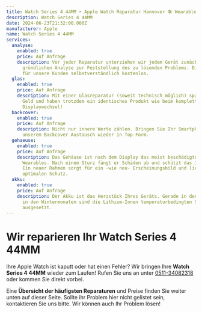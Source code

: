 ```yaml
---
title: Watch Series 4 44MM ‣ Apple Watch Reparatur Hannover 🛠️ Wearables Werkstatt
description: Watch Series 4 44MM
date: 2024-06-23T21:32:00.000Z
manufacturer: Apple
name: Watch Series 4 44MM
services:
  analyse:
    enabled: true
    price: Auf Anfrage
    description: Vor jeder Reparatur unterziehen wir jedem Gerät zunächst einer
      gründlichen Analyse zur Feststellung des zu lösenden Problems. Diese ist
      für unsere Kunden selbstverständlich kostenlos.
  glas:
    enabled: true
    price: Auf Anfrage
    description: Mit einer Glasreparatur (soweit technisch möglich) sparen sie viel
      Geld und haben trotzdem ein identisches Produkt wie beim kompletten
      Displaywechsel!
  backcover:
    enabled: true
    price: Auf Anfrage
    description: Nicht nur innere Werte zählen. Bringen Sie Ihr Smartphone mit
      unserem Backcover Austausch wieder in Top-Form.
  gehaeuse:
    enabled: true
    price: Auf Anfrage
    description: Das Gehäuse ist nach dem Display das meist beschädigte Teil eines
      Wearables. Nach einem Sturz fängt er Schäden ab und schützt das Innere.
      Ein neuer Rahmen sorgt für ein -wie neu- Erscheinungsbild und liefert
      optimalen Schutz.
  akku:
    enabled: true
    price: Auf Anfrage
    description: Der Akku ist das Herzstück Ihres Geräts. Gerade in den Sommer- und
      in den Wintermonaten sind die Lithium-Ionen temperaturbedingten Strapazen
      ausgesetzt.
---
```

# Wir reparieren Ihr Watch Series 4 44MM

Ihre Apple Watch ist kaputt oder hat einen Fehler? Wir bringen Ihre **Watch Series 4 44MM** wieder zum Laufen! Rufen Sie uns an unter [0511-34082318](tel:051134082318) oder kommen Sie direkt vorbei.

Eine **Übersicht der häufigsten Reparaturen** und Preise finden Sie weiter unten auf dieser Seite. Sollte ihr Problem hier nicht gelistet sein, kontaktieren Sie uns bitte. Wir können auch Ihr Problem lösen!
